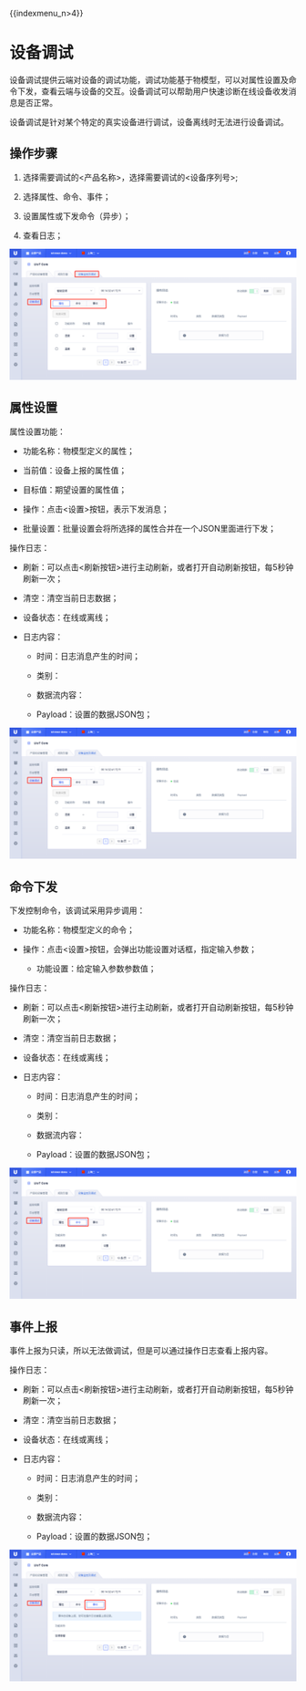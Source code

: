 {{indexmenu_n>4}}

# 设备调试

设备调试提供云端对设备的调试功能，调试功能基于物模型，可以对属性设置及命令下发，查看云端与设备的交互。设备调试可以帮助用户快速诊断在线设备收发消息是否正常。

设备调试是针对某个特定的真实设备进行调试，设备离线时无法进行设备调试。



## 操作步骤

1. 选择需要调试的<产品名称>，选择需要调试的<设备序列号>;

2. 选择属性、命令、事件；

3. 设置属性或下发命令（异步）；

4. 查看日志；

![设备调试](../../images/设备调试.png)



## 属性设置

属性设置功能：

- 功能名称：物模型定义的属性；

- 当前值：设备上报的属性值；

- 目标值：期望设置的属性值；

- 操作：点击<设置>按钮，表示下发消息；

- 批量设置：批量设置会将所选择的属性合并在一个JSON里面进行下发；

操作日志：

- 刷新：可以点击<刷新按钮>进行主动刷新，或者打开自动刷新按钮，每5秒钟刷新一次；

- 清空：清空当前日志数据；

- 设备状态：在线或离线；

- 日志内容：

   - 时间：日志消息产生的时间；
   
   - 类别：
   
   - 数据流内容：
   
   - Payload：设置的数据JSON包；
   

![属性上报](../../images/属性上报.png)



## 命令下发

下发控制命令，该调试采用异步调用：

- 功能名称：物模型定义的命令；

- 操作：点击<设置>按钮，会弹出功能设置对话框，指定输入参数；

  - 功能设置：给定输入参数参数值；


操作日志：

- 刷新：可以点击<刷新按钮>进行主动刷新，或者打开自动刷新按钮，每5秒钟刷新一次；

- 清空：清空当前日志数据；

- 设备状态：在线或离线；

- 日志内容：

   - 时间：日志消息产生的时间；
   
   - 类别：
   
   - 数据流内容：
   
   - Payload：设置的数据JSON包；
   

![命令下发](../../images/命令下发.png)



## 事件上报

事件上报为只读，所以无法做调试，但是可以通过操作日志查看上报内容。

操作日志：

- 刷新：可以点击<刷新按钮>进行主动刷新，或者打开自动刷新按钮，每5秒钟刷新一次；

- 清空：清空当前日志数据；

- 设备状态：在线或离线；

- 日志内容：

   - 时间：日志消息产生的时间；
   
   - 类别：
   
   - 数据流内容：
   
   - Payload：设置的数据JSON包；
   

![事件上报](../../images/事件上报.png)

